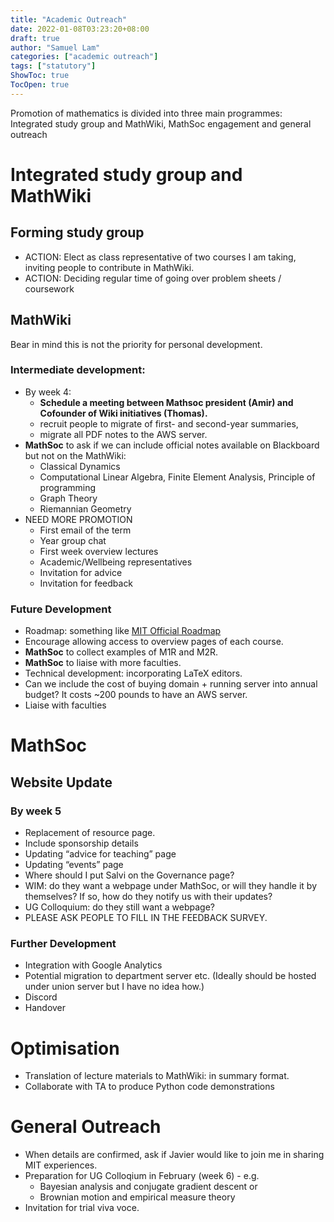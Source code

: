 ```yaml
---
title: "Academic Outreach"
date: 2022-01-08T03:23:20+08:00
draft: true
author: "Samuel Lam"
categories: ["academic outreach"]
tags: ["statutory"]
ShowToc: true
TocOpen: true
---
```


Promotion of mathematics is divided into three main programmes: Integrated study group and MathWiki, MathSoc engagement and general outreach

# Integrated study group and MathWiki

## Forming study group
- ACTION: Elect as class representative of two courses I am taking, inviting people to contribute in MathWiki.
- ACTION: Deciding regular time of going over problem sheets / coursework

## MathWiki
Bear in mind this is not the priority for personal development.

### Intermediate development: 
- By week 4: 
    - **Schedule a meeting between Mathsoc president (Amir) and Cofounder of Wiki initiatives (Thomas).**
    - recruit people to migrate of first- and second-year summaries, 
    - migrate all PDF notes to the AWS server. 
- **MathSoc** to ask if we can include official notes available on Blackboard but not on the MathWiki:  
    - Classical Dynamics 
    - Computational Linear Algebra, Finite Element Analysis, Principle of programming 
    - Graph Theory 
    - Riemannian Geometry 
- NEED MORE PROMOTION 
    - First email of the term
    - Year group chat
    - First week overview lectures
    - Academic/Wellbeing representatives
    - Invitation for advice
    - Invitation for feedback

### Future Development 

- Roadmap: something like [MIT Official Roadmap](https://math.mit.edu/academics/undergrad/roadmaps.php)
- Encourage allowing access to overview pages of each course.
- **MathSoc** to collect examples of M1R and M2R. 
- **MathSoc** to liaise with more faculties.
- Technical development: incorporating LaTeX editors. 
- Can we include the cost of buying domain + running server into annual budget? It costs ~200 pounds to have an AWS server. 
- Liaise with faculties 

# MathSoc 

## Website Update 

### By week 5 
- Replacement of resource page. 
- Include sponsorship details
- Updating “advice for teaching” page 
- Updating “events” page 
- Where should I put Salvi on the Governance page?
- WIM: do they want a webpage under MathSoc, or will they handle it by themselves? If so, how do they notify us with their updates? 
- UG Colloquium: do they still want a webpage? 
- PLEASE ASK PEOPLE TO FILL IN THE FEEDBACK SURVEY. 

### Further Development
- Integration with Google Analytics 
- Potential migration to department server etc. (Ideally should be hosted under union server but I have no idea how.) 
- Discord
- Handover

# Optimisation
- Translation of lecture materials to MathWiki: in summary format.
- Collaborate with TA to produce Python code demonstrations

# General Outreach
- When details are confirmed, ask if Javier would like to join me in sharing MIT experiences.
- Preparation for UG Colloqium in February (week 6) - e.g. 
    - Bayesian analysis and conjugate gradient descent or 
    - Brownian motion and empirical measure theory
- Invitation for trial viva voce.

